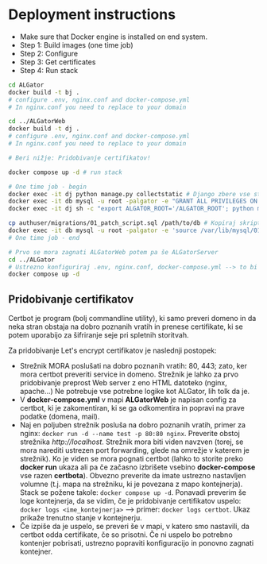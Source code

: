 # Deployment instructions


- Make sure that Docker engine is installed on end system.
- Step 1: Build images (one time job)
- Step 2: Configure
- Step 3: Get certificates 
- Step 4: Run stack


```bash
cd ALGator
docker build -t bj . 
# configure .env, nginx.conf and docker-compose.yml
# In nginx.conf you need to replace to your domain

cd ../ALGatorWeb
docker build -t dj . 
# configure .env, nginx.conf and docker-compose.yml
# In nginx.conf you need to replace to your domain

# Beri nižje: Pridobivanje certifikatov!

docker compose up -d # run stack

# One time job - begin
docker exec -it dj python manage.py collectstatic # Django zbere vse statične datoteke v eno mapo (trenutno skonfigurirano na 'assets'); Potem jih Nginx servira.
docker exec -it db mysql -u root -palgator -e "GRANT ALL PRIVILEGES ON algator.* TO algator@'%';" # Daj polne pravice na userja; Če bo kakšen error 2002, verjetno je potrebo še malo počalati, da se kontejner dokonca zažene
docker exec -it dj sh -c "export ALGATOR_ROOT='/ALGATOR_ROOT'; python manage.py migrate" # Naredi migracije podatkov

cp authuser/migrations/01_patch_script.sql /path/to/db # Kopiraj skripto v bazo
docker exec -it db mysql -u root -palgator -e 'source /var/lib/mysql/01_patch_script.sql' # Zaženi skripto v bazi (v skripti: triggerji, procedure...)
# One time job - end

# Prvo se mora zagnati ALGatorWeb potem pa še ALGatorServer
cd ../ALGator
# Ustrezno konfiguriraj .env, nginx.conf, docker-compose.yml --> to bi moralo biti narejeno že v prvih korakih
docker compose up -d 
```


## Pridobivanje certifikatov

Certbot je program (bolj commandline utility), ki samo preveri domeno in da neka stran obstaja na dobro poznanih vratih in prenese certifikate, ki se potem uporabijo za šifriranje seje pri spletnih storitvah.

Za pridobivanje Let's encrypt certifikatov je naslednji postopek:
- Strežnik MORA poslušati na dobro poznanih vratih: 80, 443; zato, ker mora certbot preveriti service in domeno. Strežnik je lahko za prvo pridobivanje preprost Web server z eno HTML datoteko (nginx, apache...) Ne potrebuje vse potrebne logike kot ALGator, lih tolk da je. 
- V **docker-compose.yml** v mapi **ALGatorWeb** je napisan config za certbot, ki je zakomentiran, ki se ga odkomentira in popravi na prave podatke (domena, mail). 
- Naj en poljuben strežnik posluša na dobro poznanih vratih, primer za nginx: `docker run -d --name test -p 80:80 nginx`. Preverite obstoj strežnika *http://localhost*. Strežnik mora biti viden navzven (torej, se mora narediti ustrezen port forwarding, glede na omrežje v katerem je strežnik). Ko je viden se mora pognati certbot (lahko to storite preko **docker run** ukaza ali pa če začasno izbrišete vsebino **docker-compose** vse razen **certbota**). Obvezno preverite da imate ustrezno nastavljen volumne (t.j. mapa na strežniku, ki je povezana z mapo kontejnerja). Stack se požene takole: `docker compose up -d`. Ponavadi preverim še loge kontejnerja, da se vidim, če je pridobivanje certifikatov uspelo: `docker logs <ime_kontejnerja>` --> primer: `docker logs certbot`.  Ukaz prikaže trenutno stanje v kontejnerju.
- Če izpiše da je uspelo, se preveri še v mapi, v katero smo nastavili, da certbot odda certifikate, če so prisotni. Če ni uspelo bo potrebno kontenjer pobrisati, ustrezno popraviti konfiguracijo in ponovno zagnati kontejner.
